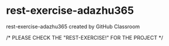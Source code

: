 # rest-exercise-adazhu365
rest-exercise-adazhu365 created by GitHub Classroom


/* PLEASE CHECK THE "REST-EXERCISE!" FOR THE PROJECT */
